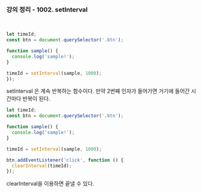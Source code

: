 ### 강의 정리 - 1002. setInterval

<br />

```javascript
let timeId;
const btn = document.querySelector('.btn');

function sample() {
  console.log('sample!');
}

timeId = setInterval(sample, 1000);
});
```

setInterval 은 계속 반복하는 함수이다. 만약 2번째 인자가 들어가면 거기에 들어간 시간마다 반복이 된다.


```javascript
let timeId;
const btn = document.querySelector('.btn');

function sample() {
  console.log('sample!');
}

timeId = setInterval(sample, 1000);

btn.addEventListener('click', function () {
  clearInterval(timeId);
});
```

clearInterval을 이용하면 끝낼 수 있다.